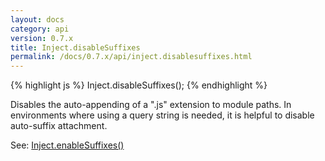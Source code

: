 ```yaml
---
layout: docs
category: api
version: 0.7.x
title: Inject.disableSuffixes
permalink: /docs/0.7.x/api/inject.disablesuffixes.html
---
```


{% highlight js %}
Inject.disableSuffixes();
{% endhighlight %}

Disables the auto-appending of a ".js" extension to module paths. In environments where using a query string is needed, it is helpful to disable auto-suffix attachment.

See: [Inject.enableSuffixes()](/docs/0.7.x/api/inject.enableSuffixes.html)
